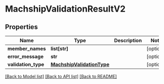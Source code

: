 # MachshipValidationResultV2

## Properties
Name | Type | Description | Notes
------------ | ------------- | ------------- | -------------
**member_names** | **list[str]** |  | [optional] 
**error_message** | **str** |  | [optional] 
**validation_type** | [**MachshipValidationType**](MachshipValidationType.md) |  | [optional] 

[[Back to Model list]](../README.md#documentation-for-models) [[Back to API list]](../README.md#documentation-for-api-endpoints) [[Back to README]](../README.md)

